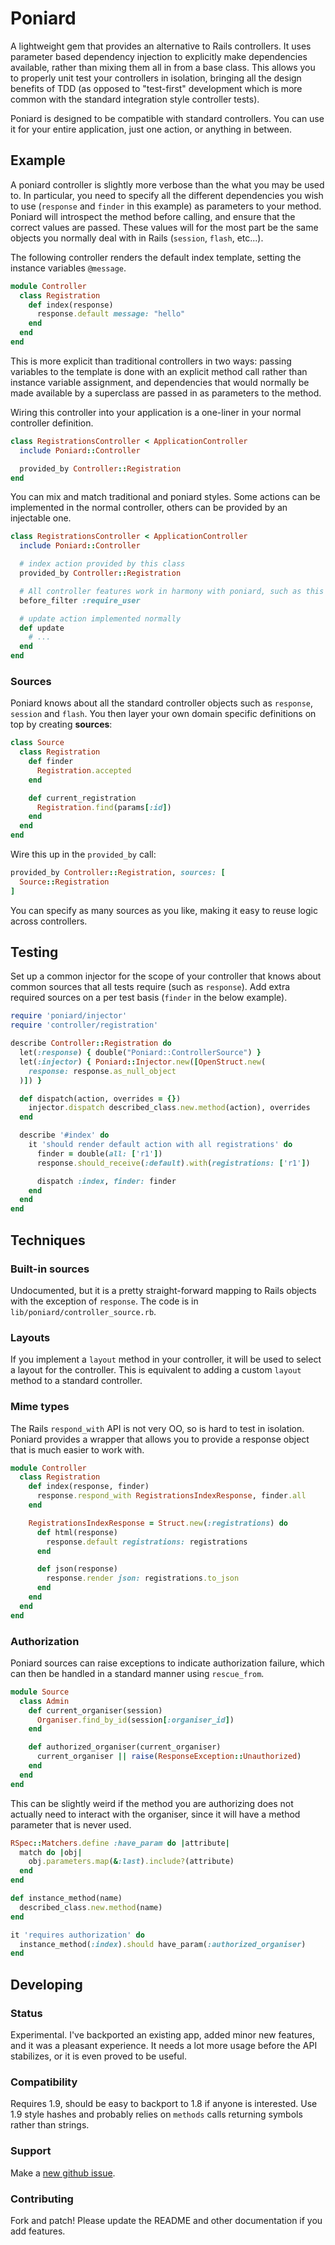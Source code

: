 Poniard
=======

A lightweight gem that provides an alternative to Rails controllers. It uses
parameter based dependency injection to explicitly make dependencies available,
rather than mixing them all in from a base class. This allows you to properly
unit test your controllers in isolation, bringing all the design benefits of
TDD (as opposed to "test-first" development which is more common with the
standard integration style controller tests).

Poniard is designed to be compatible with standard controllers. You can use it
for your entire application, just one action, or anything in between.

Example
-------

A poniard controller is slightly more verbose than the what you may be used to.
In particular, you need to specify all the different dependencies you wish to
use (`response` and `finder` in this example) as parameters to your method.
Poniard will introspect the method before calling, and ensure that the correct
values are passed. These values will for the most part be the same objects you
normally deal with in Rails (`session`, `flash`, etc...).

The following controller renders the default index template, setting the
instance variables `@message`.

```ruby
module Controller
  class Registration
    def index(response)
      response.default message: "hello"
    end
  end
end
```

This is more explicit than traditional controllers in two ways: passing
variables to the template is done with an explicit method call rather than
instance variable assignment, and dependencies that would normally be made
available by a superclass are passed in as parameters to the method.

Wiring this controller into your application is a one-liner in your normal
controller definition.

```ruby
class RegistrationsController < ApplicationController
  include Poniard::Controller

  provided_by Controller::Registration
end
```

You can mix and match traditional and poniard styles. Some actions can be
implemented in the normal controller, others can be provided by an injectable
one.

```ruby
class RegistrationsController < ApplicationController
  include Poniard::Controller

  # index action provided by this class
  provided_by Controller::Registration

  # All controller features work in harmony with poniard, such as this
  before_filter :require_user

  # update action implemented normally
  def update
    # ...
  end
end
```

### Sources

Poniard knows about all the standard controller objects such as `response`,
`session` and `flash`. You then layer your own domain specific definitions on
top by creating **sources**:

```ruby
class Source
  class Registration
    def finder
      Registration.accepted
    end

    def current_registration
      Registration.find(params[:id])
    end
  end
end
```

Wire this up in the `provided_by` call:

```ruby
provided_by Controller::Registration, sources: [
  Source::Registration
]
```

You can specify as many sources as you like, making it easy to reuse logic
across controllers.

Testing
-------

Set up a common injector for the scope of your controller that knows about
common sources that all tests require (such as `response`). Add extra required
sources on a per test basis (`finder` in the below example).

```ruby
require 'poniard/injector'
require 'controller/registration'

describe Controller::Registration do
  let(:response) { double("Poniard::ControllerSource") }
  let(:injector) { Poniard::Injector.new([OpenStruct.new(
    response: response.as_null_object
  )]) }

  def dispatch(action, overrides = {})
    injector.dispatch described_class.new.method(action), overrides
  end

  describe '#index' do
    it 'should render default action with all registrations' do
      finder = double(all: ['r1'])
      response.should_receive(:default).with(registrations: ['r1'])

      dispatch :index, finder: finder
    end
  end
end
```

Techniques
----------

### Built-in sources

Undocumented, but it is a pretty straight-forward mapping to Rails objects with
the exception of `response`. The code is in `lib/poniard/controller_source.rb`.

### Layouts

If you implement a `layout` method in your controller, it will be used to
select a layout for the controller. This is equivalent to adding a custom
`layout` method to a standard controller.

### Mime types

The Rails `respond_with` API is not very OO, so is hard to test in isolation.
Poniard provides a wrapper that allows you to provide a response object that is
much easier to work with.

```ruby
module Controller
  class Registration
    def index(response, finder)
      response.respond_with RegistrationsIndexResponse, finder.all
    end

    RegistrationsIndexResponse = Struct.new(:registrations) do
      def html(response)
        response.default registrations: registrations
      end

      def json(response)
        response.render json: registrations.to_json
      end
    end
  end
end
```

### Authorization

Poniard sources can raise exceptions to indicate authorization failure, which
can then be handled in a standard manner using `rescue_from`.

```ruby
module Source
  class Admin
    def current_organiser(session)
      Organiser.find_by_id(session[:organiser_id])
    end

    def authorized_organiser(current_organiser)
      current_organiser || raise(ResponseException::Unauthorized)
    end
  end
end
```

This can be slightly weird if the method you are authorizing does not actually
need to interact with the organiser, since it will have a method parameter that
is never used.

```ruby
RSpec::Matchers.define :have_param do |attribute|
  match do |obj|
    obj.parameters.map(&:last).include?(attribute)
  end
end

def instance_method(name)
  described_class.new.method(name)
end

it 'requires authorization' do
  instance_method(:index).should have_param(:authorized_organiser)
end
```

Developing
----------

### Status

Experimental. I've backported an existing app, added minor new features, and it
was a pleasant experience. It needs a lot more usage before the API stabilizes,
or it is even proved to be useful.

### Compatibility

Requires 1.9, should be easy to backport to 1.8 if anyone is interested. Use
1.9 style hashes and probably relies on `methods` calls returning symbols
rather than strings.

### Support

Make a [new github issue](https://github.com/xaviershay/poniard/issues/new).

### Contributing

Fork and patch! Please update the README and other documentation if you add
features.
